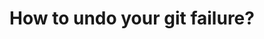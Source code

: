 ---
title: How to undo your git failure?
tags: [External Post, Git]
style: fill
color: warning
description: Using `git reflog` and `git reset` to save your code.
external_url: https://gitprotect.io/blog/git-undo-13-ways-to-undo-mistakes-in-git/
---